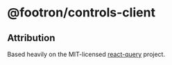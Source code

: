 # @footron/controls-client

## Attribution

Based heavily on the MIT-licensed [react-query](https://github.com/tannerlinsley/react-query/) project.

